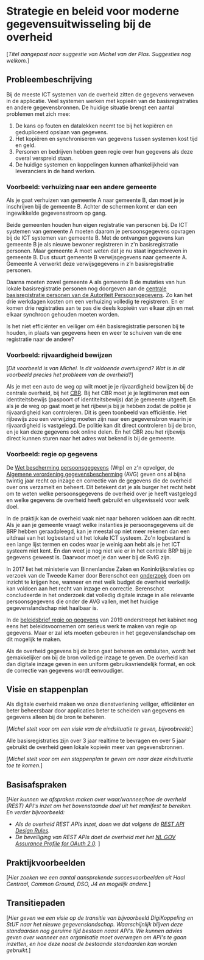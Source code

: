 # Strategie en beleid voor moderne gegevensuitwisseling bij de overheid
[*Titel aangepast naar suggestie van Michel van der Plas. Suggesties nog welkom.*]

## Probleembeschrijving
Bij de meeste ICT systemen van de overheid zitten de gegevens verweven in de applicatie. Veel systemen werken met kopieën van de 
basisregistraties en andere gegevensbronnen. De huidige situatie brengt een aantal problemen met zich mee:
1. De kans op fouten en datalekken neemt toe bij het kopiëren en gedupliceerd opslaan van gegevens.
2. Het kopiëren en synchroniseren van gegevens tussen systemen kost tijd en geld.
3. Personen en bedrijven hebben geen regie over hun gegevens als deze overal verspreid staan.
4. De huidige systemen en koppelingen kunnen afhankelijkheid van leveranciers in de hand werken.

### Voorbeeld: verhuizing naar een andere gemeente
Als je gaat verhuizen van gemeente A naar gemeente B, dan moet je je inschrijven bij de gemeente B. Achter de schermen 
komt er dan een ingewikkelde gegevensstroom op gang.

Beide gemeenten houden hun eigen registratie van personen bij. De ICT systemen van gemeente A moeten daarom je persoonsgegevens 
opvragen bij de ICT systemen van gemeente B. Met de ontvangen gegevens kan gemeente B je als nieuwe bewoner registreren in z'n 
basisregistratie personen. Maar gemeente A moet weten dat je nu staat ingeschreven in gemeente B. Dus stuurt gemeente B verwijsgegevens 
naar gemeente A. Gemeente A verwerkt deze verwijsgegevens in z’n basisregistratie personen.

Daarna moeten zowel gemeente A als gemeente B de mutaties van hun lokale basisregistratie personen nog doorgeven aan de 
[centrale basisregistratie personen van de Autoriteit Persoonsgegevens](https://www.autoriteitpersoonsgegevens.nl/nl/onderwerpen/gemeente/basisregistratie-personen-brp?qa=brp). Zo kan het drie werkdagen kosten om een verhuizing volledig te registreren. En er komen drie registraties aan te pas die deels kopieën van elkaar zijn en met elkaar synchroon gehouden moeten worden.

Is het niet efficiënter en veiliger om één basisregistratie personen bij te houden, in plaats van gegevens heen en weer te 
schuiven van de ene registratie naar de andere?

### Voorbeeld: rijvaardigheid bewijzen

[*Dit voorbeeld is van Michel. Is dit voldoende overtuigend? Wat is in dit voorbeeld precies het probleem van de overheid?*]

Als je met een auto de weg op wilt moet je je rijvaardigheid bewijzen bij de centrale overheid, bij het [CBR](https://www.cbr.nl/). Bij het CBR moet je je legitimeren met een identiteitsbewijs (paspoort of identiteitsbewijs) dat je gemeente uitgeeft. En als je de weg op gaat moet je het rijbewijs bij je hebben zodat de politie je rijvaardigheid kan controleren. Dit is geen toonbeeld van efficiëntie. Het rijbewijs zou een verwijzing moeten zijn naar een gegevensbron waarin je rijvaardigheid is vastgelegd. De politie kan dit direct controleren bij de bron, en je kan deze gegevens ook online delen. En het CBR zou het rijbewijs direct kunnen sturen naar het adres wat bekend is bij de gemeente.

### Voorbeeld: regie op gegevens

De [Wet bescherming persoonsgegevens](https://wetten.overheid.nl/BWBR0011468/2018-05-01) (Wrp) en z'n opvolger, de [Algemene verordening gegevensbescherming](https://eur-lex.europa.eu/legal-content/NL/TXT/HTML/?uri=CELEX:32016R0679&from=NL) (AVG) geven ons al bijna twintig jaar recht op inzage en correctie van de gegevens die de overheid over ons verzamelt en beheert. Dit betekent dat je als burger het recht hebt om te weten welke persoonsgegevens de overheid over je heeft vastgelegd en welke gegevens de overheid heeft gebruikt en uitgewisseld voor welk doel.

In de praktijk kan de overheid vaak niet naar behoren voldoen aan dit recht. Als je aan je gemeente vraagt welke instanties je persoonsgegevens uit de BRP hebben geraadpleegd, kan je meestal op niet meer rekenen dan een uitdraai van het logbestand uit het lokale ICT systeem. Zo'n logbestand is een lange lijst termen en codes waar je weinig aan hebt als je het ICT systeem niet kent. En dan weet je nog niet wie er in het centrale BRP bij je gegevens geweest is. Daarvoor moet je dan weer bij de RvIG zijn.

In 2017 liet het ministerie van Binnenlandse Zaken en Koninkrijksrelaties op verzoek van de Tweede Kamer door Berenschot een [onderzoek](https://zoek.officielebekendmakingen.nl/blg-817465.pdf) doen om inzicht te krijgen hoe, wanneer en met welk budget de overheid werkelijk kan voldoen aan het recht van inzage en correctie. Berenschot concludeerde in het onderzoek dat volledig digitale inzage in alle relevante persoonsgegevens die onder de AVG vallen, met het huidige gegevenslandschap niet haalbaar is.

In de [beleidsbrief regie op gegevens](https://www.rijksoverheid.nl/documenten/brieven/2019/07/11/beleidsbrief-regie-op-gegevens-nadere-uitwerking) van 2019 onderstreept het kabinet nog eens het beleidsvoornemen om serieus werk te maken van regie op gegevens. Maar er zal iets moeten gebeuren in het gegevenslandschap om dit mogelijk te maken.

Als de overheid gegevens bij de bron gaat beheren en ontsluiten, wordt het gemakkelijker om bij de bron volledige inzage te geven. De overheid kan dan digitale inzage geven in een uniform gebruiksvriendelijk format, en ook de correctie van gegevens wordt eenvoudiger.

## Visie en stappenplan
Als digitale overheid maken we onze dienstverlening veiliger, efficiënter en beter beheersbaar door applicaties beter te 
scheiden van gegevens en gegevens alleen bij de bron te beheren.

[*Michel stelt voor om een visie van de eindsituatie te geven, bijvoobreeld:*]

Alle basisregistraties zijn over 3 jaar realtime te bevragen en over 5 jaar gebruikt de overheid geen lokale kopieën meer van gegevensbronnen.

[*Michel stelt voor om een stappenplan te geven om naar deze eindsituatie toe te komen.*]

## Basisafspraken
[*Hier kunnen we afspraken maken over waar/wanneer/hoe de overheid (REST) API's inzet om het bovenstaande doel uit het 
manifest te bereiken. En verder bijvoorbeeld:*
 - *Als de overheid REST APIs inzet, doen we dat volgens de [REST API Design Rules](https://docs.geostandaarden.nl/api/API-Designrules/).*
  - *De beveiliging van REST APIs doet de overheid met het [NL GOV Assurance Profile for OAuth 2.0](https://docs.geostandaarden.nl/api/oauth/).*
  ]

## Praktijkvoorbeelden
[*Hier zoeken we een aantal aansprekende succesvoorbeelden uit Haal Centraal, Common Ground, DSO, J4 en mogelijk andere.*]

## Transitiepaden
[*Hier geven we een visie op de transitie van bijvoorbeeld DigiKoppeling en StUF naar het nieuwe gegevenslandschap. 
Waarschijnlijk blijven deze standaarden nog geruime tijd bestaan naast API's. We kunnen advies geven over wanneer een organisatie 
moet overwegen om API's te gaan inzetten, en hoe deze naast de bestaande standaarden kan worden gebruikt.*]
